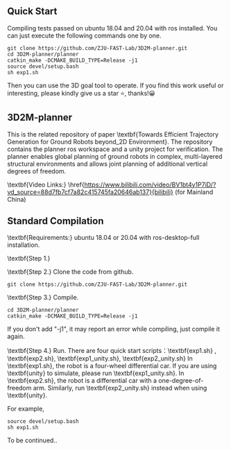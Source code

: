 ## Quick Start
Compiling tests passed on ubuntu 18.04 and 20.04 with ros installed. You can just execute the following commands one by one.
```
git clone https://github.com/ZJU-FAST-Lab/3D2M-planner.git
cd 3D2M-planner/planner
catkin_make -DCMAKE_BUILD_TYPE=Release -j1
source devel/setup.bash
sh exp1.sh
```
Then you can use the 3D goal tool to operate.
If you find this work useful or interesting, please kindly give us a star ⭐, thanks!😀

## 3D2M-planner
This is the related repository of paper \textbf{Towards Efficient Trajectory Generation for Ground Robots beyond_2D Environment}. The repository contains the planner ros workspace and a unity project for verification. The planner enables global planning of ground robots in complex, multi-layered structural environments and allows joint planning of additional vertical degrees of freedom.


\textbf{Video Links:} \href{https://www.bilibili.com/video/BV1bt4y1P7iD/?vd_source=88d7fb7cf7a82c415745fa20646ab137}{bilibili} (for Mainland China)

## Standard Compilation

\textbf{Requirements:} ubuntu 18.04 or 20.04 with ros-desktop-full installation.

\textbf{Step 1.} 

\textbf{Step 2.} Clone the code from github.
```
git clone https://github.com/ZJU-FAST-Lab/3D2M-planner.git
```
\textbf{Step 3.} Compile.
```
cd 3D2M-planner/planner
catkin_make -DCMAKE_BUILD_TYPE=Release -j1
```
If you don't add "-j1", it may report an error while compiling, just compile it again.

\textbf{Step 4.} Run.
There are four quick start scripts：\textbf{exp1.sh} , \textbf{exp2.sh}, \textbf{exp1_unity.sh}, \textbf{exp2_unity.sh}
In \textbf{exp1.sh}, the robot is a four-wheel differential car. If you are using \textbf{unity} to simulate, please run \textbf{exp1_unity.sh}.
In \textbf{exp2.sh}, the robot is a differential car with a one-degree-of-freedom arm. Similarly, run \textbf{exp2_unity.sh} instead when using \textbf{unity}.

For example,
```
source devel/setup.bash
sh exp1.sh
```

To be continued..
